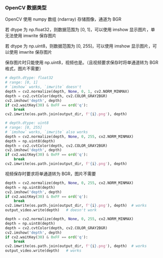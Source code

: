 ### OpenCV 数据类型

OpenCV 使用 numpy 数组 (ndarray) 存储图像，通道为 BGR

若 dtype 为 np.float32，则数据范围为 [0, 1]，可以使用 imshow 显示图片，单无法使用 imwrite 保存图片

若 dtype 为 np.uint8，则数据范围为 [0, 255]，可以使用 imshow 显示图片，可以使用 imwrite 保存图片

保存图片时只能使用 np.uint8，视频也是。（且视频要求保存时将单通道转为 BGR 格式，图片不需要）

``` python
# depth.dtype: float32
# range: [0, 1]
# `imshow` works, `imwrite` doesn't
depth = cv2.normalize(depth, None, 0, 1, cv2.NORM_MINMAX)
depth = cv2.cvtColor(depth, cv2.COLOR_GRAY2BGR)
cv2.imshow('depth', depth)
if cv2.waitKey(30) & 0xFF == ord('q'):
    break
cv2.imwrite(os.path.join(output_dir, f'{i}.png'), depth)

# depth.dtype: uint8
# range: [0, 255]
# `imshow` works, `imwrite` also works
depth = cv2.normalize(depth, None, 0, 255, cv2.NORM_MINMAX)
depth = np.uint8(depth)
depth = cv2.cvtColor(depth, cv2.COLOR_GRAY2BGR)
cv2.imshow('depth', depth)
if cv2.waitKey(30) & 0xFF == ord('q'):
    break
cv2.imwrite(os.path.join(output_dir, f'{i}.png'), depth)
```

视频保存时要求将单通道转为 BGR，图片不需要

``` python
depth = cv2.normalize(depth, None, 0, 255, cv2.NORM_MINMAX)
depth = np.uint8(depth)
cv2.imshow('depth', depth)
if cv2.waitKey(30) & 0xFF == ord('q'):
    break
cv2.imwrite(os.path.join(output_dir, f'{i}.png'), depth)  # works
output_video.write(depth)   # doesn't work

depth = cv2.normalize(depth, None, 0, 255, cv2.NORM_MINMAX)
depth = np.uint8(depth)
depth = cv2.cvtColor(depth, cv2.COLOR_GRAY2BGR)
cv2.imshow('depth', depth)
if cv2.waitKey(30) & 0xFF == ord('q'):
    break
cv2.imwrite(os.path.join(output_dir, f'{i}.png'), depth)  # works
output_video.write(depth)   # works
```
